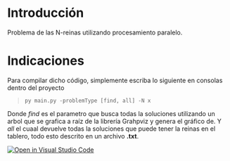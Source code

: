# Introducción
Problema de las N-reinas utilizando procesamiento paralelo.
# Indicaciones
Para compilar dicho código, simplemente escriba lo siguiente en consolas dentro del proyecto
> `py main.py -problemType [find, all] -N x` 

Donde *find* es el parametro que busca todas la soluciones utilizando un arbol que se grafica a raíz de la librería Grahpviz y genera el gráfico de. Y *all* el cuaal devuelve todas la soluciones que puede tener la reinas en el tablero, todo esto descrito en un archivo **.txt**.












[![Open in Visual Studio Code](https://classroom.github.com/assets/open-in-vscode-f059dc9a6f8d3a56e377f745f24479a46679e63a5d9fe6f495e02850cd0d8118.svg)](https://classroom.github.com/online_ide?assignment_repo_id=6136960&assignment_repo_type=AssignmentRepo)


